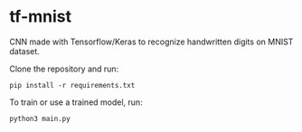 # tf-mnist
CNN made with Tensorflow/Keras to recognize handwritten digits on MNIST dataset.

Clone the repository and run:
```
pip install -r requirements.txt
```
To train or use a trained model, run:
```
python3 main.py
```
